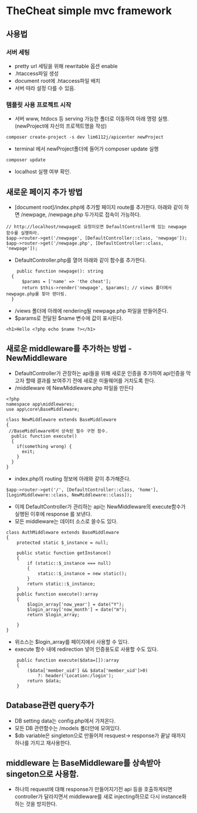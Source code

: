 # TheCheat simple mvc framework
## 사용법
### 서버 세팅
* pretty url 세팅을 위해 rewritable 옵션 enable
* .htaccess파일 생성
* document root에 .htaccess파일 배치
* 서버 따라 설정 다를 수 있음.
### 템플릿 사용 프로젝트 시작
* 서버 www, htdocs 등 serving 가능한 폴더로 이동하여 아래 명령 실행. (newProject에 자신의 프로젝트명을 작성)
```
composer create-project -s dev lim6112j/apicenter newProject
```
* terminal 에서 newProject폴더에 들어가 composer update  실행
```shell
composer update
```
* localhost  실행 여부 확인.

## 새로운 페이지 추가 방법 
  * [document root]/index.php에 추가할 페이지 route를 추가한다. 아래와 같이 하면 /newpage, /newpage.php 두가지로 접속이 가능하다.
  ```
  // http://localhost/newpage로 요청이오면 DefaultController에 있는 newpage 함수를 실행하라.
  $app->router->get('/newpage', [DefaultController::class, 'newpage']); 
  $app->router->get('/newpage.php', [DefaultController::class, 'newpage']);
  ```
  * DefaultController.php를 열어 아래와 같이 함수를 추가한다.
  ```
      public function newpage(): string
    {
        $params = ['name' => 'the cheat'];
        return $this->render('newpage', $params); // views 폴더에서 newpage.php를 찾아 렌더링.
    }
  ```

  * /views 폴더에 아래에 rendering될 newpage.php 파일을 만들어준다.
  * $params로 전달된 $name 변수에 값이 표시된다.
  ```
  <h1>Hello <?php echo $name ?></h1>
  ```
## 새로운 middleware를 추가하는 방법 - NewMiddleware
  * DefaultController가 관장하는  api들을 위해 새로운 인증을 추가하여 api인증을 막고자 할때 결과를 보여주기 전에 새로운 미들웨어를 거치도록 한다.
  * /middleware 에 NewMiddleware.php 파일을 만든다
  ```
  <?php
  namespace app\middlewares;
  use app\core\BaseMiddleware;
  
  class NewMiddleware extends BaseMiddleware
  {
   //BaseMiddleware에서 상속된 필수 구현 함수.
    public function execute()
    {
      if(something wrong) {
        exit;
      }
    }
  }
  ```
  * index.php의 routing 정보에 아래와 같이 추가해준다.
  ```
$app->router->get('/', [DefaultController::class, 'home'],[LoginMiddleware::class, NewMiddleware::class]);
  ```

  * 이제 DefaultController가 관리하는 api는 NewMiddleware의 execute함수가 실행된 이후에 response 를 보낸다.
  * 모든 middleware는 데이터 소스로 쓸수도 있다.

```
class AuthMiddleware extends BaseMiddleware
{
    protected static $_instance = null;

    public static function getInstance()
    {
        if (static::$_instance === null)
        {
            static::$_instance = new static();
        }
        return static::$_instance;
    }
    public function execute():array
    {
        $login_array['now_year'] = date("Y");
        $login_array['now_month'] = date("m");
        return $login_array;
        
    }
}
```
  * 위소스는 $login_array를 페이지에서 사용할 수 있다.
  *  execute 함수 내에 redirection 넣어 인증용도로 사용할 수도 있다.
```phpt
    public function execute($data=[]):array
    {
        ($data['member_uid'] && $data['member_uid']>0)
            ?: header('Location:/login');
        return $data;
    }

```
## Database관련 query추가 
  * DB setting data는 config.php에서 가져온다.
  * 모든 DB 관련함수는 /models 폴더안에 모여있다.
  * $db variable은 singleton으로 만들어져 resquest-> response가 끝날 때까지 하나를 가지고 재사용한다.

## middleware 는 BaseMiddleware를 상속받아 singeton으로 사용함. 
 * 하나의 request에 대해 response가 만들어지기전 api 등을 호출하게되면 controller가 달라지면서 middleware를 새로 injecting하므로 다시 instance화 하는 것을 방지한다.

